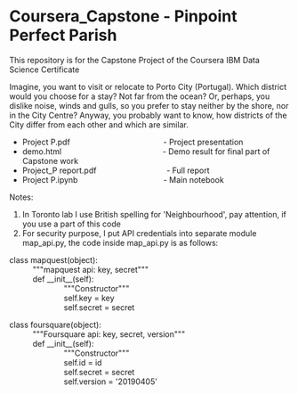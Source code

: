 # Coursera_Capstone - Pinpoint Perfect Parish
This repository is for the Capstone Project of the Coursera IBM Data Science Certificate

Imagine, you want to visit or relocate to Porto City (Portugal). Which district would you choose for a stay? Not far from the ocean? Or, perhaps, you dislike noise, winds and gulls, so you prefer to stay neither by the shore, nor in the City Centre? Anyway, you probably want to know, how districts of the City differ from each other and which are similar.

- Project P.pdf            - Project presentation
- demo.html             - Demo result for final part of Capstone work
- Project_P report.pdf         - Full report
- Project P.ipynb           -  Main notebook

Notes:
1. In Toronto lab I use British spelling for 'Neighbourhood', pay attention, if you use a part of this code
2. For security purpose, I put API credentials into separate module map_api.py,
the code inside map_api.py is as follows:

class mapquest(object):  
   """mapquest api: key, secret"""  
   def \_\_init\_\_(self):  
       """Constructor"""  
       self.key = key  
       self.secret = secret  
          
class foursquare(object):  
   """Foursquare api: key, secret, version"""  
   def \_\_init\_\_(self):  
       """Constructor"""  
       self.id = id   
       self.secret = secret  
       self.version = '20190405'  
        
